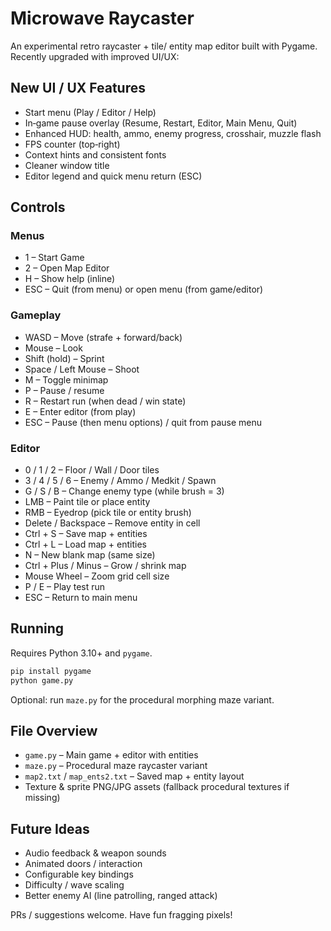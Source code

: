 # Microwave Raycaster

An experimental retro raycaster + tile/ entity map editor built with Pygame. Recently upgraded with improved UI/UX:

## New UI / UX Features
- Start menu (Play / Editor / Help)
- In‑game pause overlay (Resume, Restart, Editor, Main Menu, Quit)
- Enhanced HUD: health, ammo, enemy progress, crosshair, muzzle flash
- FPS counter (top‑right)
- Context hints and consistent fonts
- Cleaner window title
- Editor legend and quick menu return (ESC)

## Controls
### Menus
- 1 – Start Game
- 2 – Open Map Editor
- H – Show help (inline)
- ESC – Quit (from menu) or open menu (from game/editor)

### Gameplay
- WASD – Move (strafe + forward/back)
- Mouse – Look
- Shift (hold) – Sprint
- Space / Left Mouse – Shoot
- M – Toggle minimap
- P – Pause / resume
- R – Restart run (when dead / win state)
- E – Enter editor (from play)
- ESC – Pause (then menu options) / quit from pause menu

### Editor
- 0 / 1 / 2 – Floor / Wall / Door tiles
- 3 / 4 / 5 / 6 – Enemy / Ammo / Medkit / Spawn
- G / S / B – Change enemy type (while brush = 3)
- LMB – Paint tile or place entity
- RMB – Eyedrop (pick tile or entity brush)
- Delete / Backspace – Remove entity in cell
- Ctrl + S – Save map + entities
- Ctrl + L – Load map + entities
- N – New blank map (same size)
- Ctrl + Plus / Minus – Grow / shrink map
- Mouse Wheel – Zoom grid cell size
- P / E – Play test run
- ESC – Return to main menu

## Running
Requires Python 3.10+ and `pygame`.

```bash
pip install pygame
python game.py
```

Optional: run `maze.py` for the procedural morphing maze variant.

## File Overview
- `game.py` – Main game + editor with entities
- `maze.py` – Procedural maze raycaster variant
- `map2.txt` / `map_ents2.txt` – Saved map + entity layout
- Texture & sprite PNG/JPG assets (fallback procedural textures if missing)

## Future Ideas
- Audio feedback & weapon sounds
- Animated doors / interaction
- Configurable key bindings
- Difficulty / wave scaling
- Better enemy AI (line patrolling, ranged attack)

PRs / suggestions welcome. Have fun fragging pixels!
